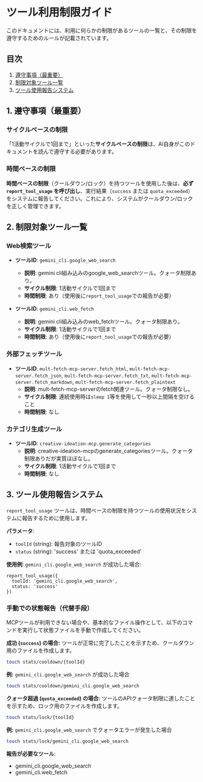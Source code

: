 # ツール利用制限ガイド

このドキュメントには、利用に何らかの制限があるツールの一覧と、その制限を遵守するためのルールが記載されています。

## 目次

1. [遵守事項（最重要）](#1-遵守事項最重要)
2. [制限対象ツール一覧](#2-制限対象ツール一覧)
3. [ツール使用報告システム](#3-ツール使用報告システム)

## 1. 遵守事項（最重要）

### サイクルベースの制限
「1活動サイクルで1回まで」といった**サイクルベースの制限**は、AI自身がこのドキュメントを読んで遵守する必要があります。

### 時間ベースの制限
**時間ベースの制限**（クールダウン/ロック）を持つツールを使用した後は、**必ず `report_tool_usage` を呼び出し**、実行結果（`success` または `quota_exceeded`）をシステムに報告してください。これにより、システムがクールダウン/ロックを正しく管理できます。

## 2. 制限対象ツール一覧

### Web検索ツール
- **ツールID**: `gemini_cli.google_web_search`
  - **説明**: gemini cli組み込みのgoogle_web_searchツール。クォータ制限あり。
  - **サイクル制限**: 1活動サイクルで1回まで
  - **時間制限**: あり（使用後に`report_tool_usage`での報告が必要）

- **ツールID**: `gemini_cli.web_fetch`
  - **説明**: gemini cli組み込みのweb_fetchツール。クォータ制限あり。
  - **サイクル制限**: 1活動サイクルで1回まで
  - **時間制限**: あり（使用後に`report_tool_usage`での報告が必要）

### 外部フェッチツール
- **ツールID**: `mult-fetch-mcp-server.fetch_html`, `mult-fetch-mcp-server.fetch_json`, `mult-fetch-mcp-server.fetch_txt`, `mult-fetch-mcp-server.fetch_markdown`, `mult-fetch-mcp-server.fetch_plaintext`
  - **説明**: mult-fetch-mcp-serverのfetch関連ツール。クォータ制限なし。
  - **サイクル制限**: 連続使用時は`sleep 1`等を使用して一秒以上間隔を空けること
  - **時間制限**: なし

### カテゴリ生成ツール
- **ツールID**: `creative-ideation-mcp.generate_categories`
  - **説明**: creative-ideation-mcpのgenerate_categoriesツール。クォータ制限ありだが実質ほぼなし。
  - **サイクル制限**: 1活動サイクルで1回まで
  - **時間制限**: なし

## 3. ツール使用報告システム

`report_tool_usage` ツールは、時間ベースの制限を持つツールの使用状況をシステムに報告するために使用します。

**パラメータ**:
- `toolId` (string): 報告対象のツールID
- `status` (string): 'success' または 'quota_exceeded'

**使用例**:
`gemini_cli.google_web_search` が成功した場合:
```
report_tool_usage({
  toolId: 'gemini_cli.google_web_search', 
  status: 'success'
})
```

### 手動での状態報告（代替手段）
MCPツールが利用できない場合や、基本的なファイル操作として、以下のコマンドを実行して状態ファイルを手動で作成してください。

**成功 (`success`) の場合:**
ツールが正常に完了したことを示すため、クールダウン用のファイルを作成します。
```bash
touch stats/cooldown/{toolId}
```
**例:** `gemini_cli.google_web_search` が成功した場合
```bash
touch stats/cooldown/gemini_cli.google_web_search
```

**クォータ超過 (`quota_exceeded`) の場合:**
ツールのAPIクォータ制限に達したことを示すため、ロック用のファイルを作成します。
```bash
touch stats/lock/{toolId}
```
**例:** `gemini_cli.google_web_search` でクォータエラーが発生した場合
```bash
touch stats/lock/gemini_cli.google_web_search
```

**報告が必要なツール**:
- gemini_cli.google_web_search
- gemini_cli.web_fetch